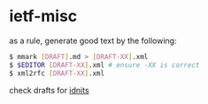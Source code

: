 # ietf-misc

as a rule, generate good text by the following:

```bash
$ mmark [DRAFT].md > [DRAFT-XX].xml
$ $EDITOR [DRAFT-XX].xml # ensure -XX is correct
$ xml2rfc [DRAFT-XX].xml
```

check drafts for [idnits](https://author-tools.ietf.org/idnits)
